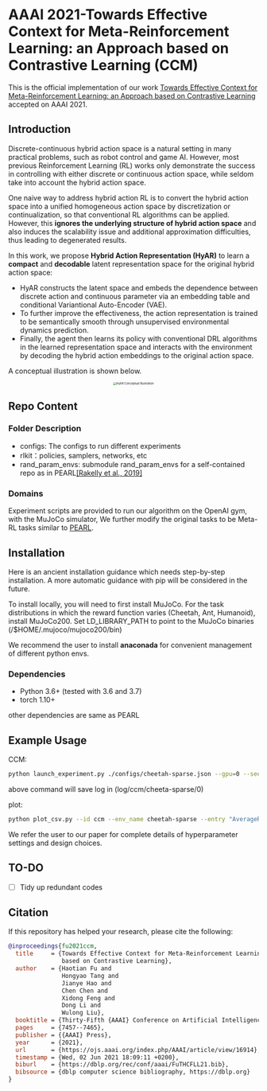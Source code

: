 # AAAI 2021-Towards Effective Context for Meta-Reinforcement Learning: an Approach based on Contrastive Learning (CCM)

This is the official implementation of 
our work [Towards Effective Context for Meta-Reinforcement Learning: an Approach based on Contrastive Learning](https://ojs.aaai.org/index.php/AAAI/article/view/16914)
accepted on AAAI 2021.

## Introduction

Discrete-continuous hybrid action space is a natural setting in many practical problems, such as robot control and game AI. However, most previous Reinforcement Learning (RL) works only demonstrate the success in controlling with either discrete or continuous action space, while seldom take into account the hybrid action space. 

One naive way to address hybrid action RL is to convert the hybrid action space into a unified homogeneous action space by discretization or continualization, so that conventional RL algorithms can be applied. 
However, this **ignores the underlying structure of hybrid action space** and also induces the scalability issue and additional approximation difficulties, thus leading to degenerated results. 

In this work, we propose **Hybrid Action Representation (HyAR)** to learn a **compact** and **decodable** latent representation space for the original hybrid action space:
- HyAR constructs the latent space and embeds the dependence between discrete action and continuous parameter via an embedding table and conditional Variantional Auto-Encoder (VAE).
- To further improve the effectiveness, the action representation is trained to be semantically smooth through unsupervised environmental dynamics prediction.
- Finally, the agent then learns its policy with conventional DRL algorithms in the learned representation space and interacts with the environment by decoding the hybrid action embeddings to the original action space. 

A conceptual illustration is shown below.

<div align=center><img align="center" src="./assets/HyAR_concept.png" alt="HyAR Conceptual Illustration" style="zoom:40%;" /></div>



## Repo Content

### Folder Description
- configs: The configs to run different experiments
- rlkit：policies, samplers, networks, etc
- rand_param_envs: submodule rand_param_envs for a self-contained repo as in PEARL[[Rakelly et al., 2019]](https://arxiv.org/abs/1903.08254v1)

### Domains

Experiment scripts are provided to run our algorithm on the OpenAI gym, with the MuJoCo simulator, We further modify the original tasks to be Meta-RL tasks similar to [PEARL](https://github.com/katerakelly/oyster).



## Installation

Here is an ancient installation guidance which needs step-by-step installation. A more automatic guidance with pip will be considered in the future.

To install locally, you will need to first install MuJoCo. For the task distributions in which the reward function varies (Cheetah, Ant, Humanoid), install MuJoCo200. Set LD_LIBRARY_PATH to point to the MuJoCo binaries (/$HOME/.mujoco/mujoco200/bin)

We recommend the user to install **anaconada** for convenient management of different python envs.

### Dependencies

- Python 3.6+ (tested with 3.6 and 3.7)
- torch 1.10+

other dependencies are same as PEARL

## Example Usage

CCM:
```bash
python launch_experiment.py ./configs/cheetah-sparse.json --gpu=0 --seed=0 --exp_id=ccm
```
above command will save log in (log/ccm/cheeta-sparse/0)

plot:
```bash
python plot_csv.py --id ccm --env_name cheetah-sparse --entry "AverageReturn_all_train_tasks_last" --add_tag _tag --seed 0 1 2
```

We refer the user to our paper for complete details of hyperparameter settings and design choices.

## TO-DO
- [ ] Tidy up redundant codes

## Citation
If this repository has helped your research, please cite the following:
```bibtex
@inproceedings{fu2021ccm,
  title     = {Towards Effective Context for Meta-Reinforcement Learning: an Approach
               based on Contrastive Learning},
  author    = {Haotian Fu and
               Hongyao Tang and
               Jianye Hao and
               Chen Chen and
               Xidong Feng and
               Dong Li and
               Wulong Liu},
  booktitle = {Thirty-Fifth {AAAI} Conference on Artificial Intelligence},
  pages     = {7457--7465},
  publisher = {{AAAI} Press},
  year      = {2021},
  url       = {https://ojs.aaai.org/index.php/AAAI/article/view/16914},
  timestamp = {Wed, 02 Jun 2021 18:09:11 +0200},
  biburl    = {https://dblp.org/rec/conf/aaai/FuTHCFLL21.bib},
  bibsource = {dblp computer science bibliography, https://dblp.org}
}
```
